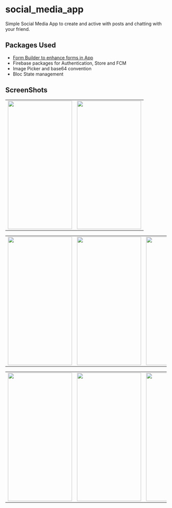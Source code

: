 # social_media_app

Simple Social Media App to create and active with posts and chatting with your friend.

## Packages Used

- [Form Builder to enhance forms in App](https://pub.dev/packages/flutter_form_builder)
- Firebase packages for Authentication, Store and FCM
- Image Picker and base64 convention
- Bloc State management

## ScreenShots

<table>
  <tr>
 <td> <img src="https://user-images.githubusercontent.com/52568588/170867844-74c480e0-9876-4508-9f83-e63b2b055825.png"  width="200" height="400" />
    </td>
     <td> <img src="https://user-images.githubusercontent.com/52568588/170867853-4d57602b-8406-40d4-be2d-37b70ca83edf.png"  width="200" height="400" />
    </td>
    
 </tr>
</table>

<table>
  <tr>
 <td> <img src="https://user-images.githubusercontent.com/52568588/170867654-18d19d6a-7427-4783-b1be-da93c5ebc694.png"  width="200" height="400" />
    </td>
     <td> <img src="https://user-images.githubusercontent.com/52568588/170867663-879627d4-918a-4a74-8263-05928b8b423a.png"  width="200" height="400" />
    </td>
      <td> <img src="https://user-images.githubusercontent.com/52568588/170867668-0e03fdc9-6817-45be-a588-59028b7c20e4.png"  width="200" height="400" />
    </td>
 </tr>
</table>
<table>
  <tr>
 <td> <img src="https://user-images.githubusercontent.com/52568588/170867669-7a109831-215a-4e14-9fc6-f6590bcd61e7.png"  width="200" height="400" />
    </td>
     <td> <img src="https://user-images.githubusercontent.com/52568588/170867670-42061b01-c131-42aa-86f1-62d2e4aa6539.png"  width="200" height="400" />
    </td>
      <td> <img src="https://user-images.githubusercontent.com/52568588/170867672-7fd06b88-367e-4d79-919e-a90d6ef21df5.png"  width="200" height="400" />
    </td>
 </tr>
</table>
